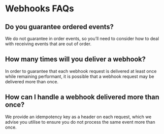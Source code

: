 # Webhooks FAQs

## Do you guarantee ordered events?

We do not guarantee in order events, so you’ll need to consider how to deal with receiving events that are out of order. 

## How many times will you deliver a webhook?

In order to guarantee that each webhook request is delivered at least once while remaining performant, it is possible that a webhook request may be delivered more than once. 

## How can I handle a webhook delivered more than once?

We provide an idempotency key as a header on each request, which we advise you utilise to ensure you do not process the same event more than once.